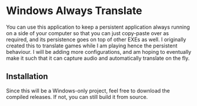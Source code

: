 # Windows Always Translate
You can use this application to keep a persistent application always running on a side of your computer so that you can just copy-paste over as required, and its persistence goes on top of other EXEs as well. I originally created this to translate games while I am playing hence the persistent behaviour. I will be adding more configurations, and am hoping to eventually make it such that it can capture audio and automatically translate on the fly. 

## Installation
Since this will be a Windows-only project, feel free to download the compiled releases. If not, you can still build it from source.

